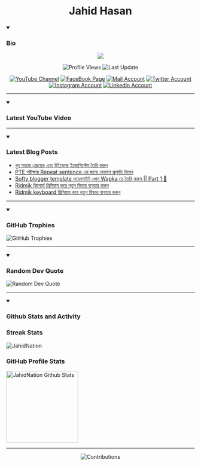 <h1 align="center">Jahid Hasan</h1>

<details open>
 <summary><h3>Bio</h3></summary>
<p align="center">
<img src="https://readme-typing-svg.demolab.com/?lines=Every+day%2C+learn+something+new.;Make+mistakes%2C+learn+from+them.;Work+hard%2C+stay+humble%2C+succeed.;Dream+big%2C+take+action%2C+succeed.;Small+steps+lead+to+big+leaps.;Take+action%2C+make+things+happen.&font=Fira%20Code&center=true&width=440&height=45&color=808080&vCenter=true&pause=1000&size=22" />
</p>

<p align="center">
<img alt="Profile Views" title="Profile Views" src="https://komarev.com/ghpvc/?username=jahidnation&style=for-the-badge&color=29bf12"/>
  <img alt="Last Update" title="Last Update" src="https://img.shields.io/github/last-commit/jahidnation/jahidnation?logo=markdown&label=LAST+UPDATE&color=29bf12&style=for-the-badge"/>
</p>
<p align="center">
      <a href="https://youtube.com/@jahidnation">
         <img alt="YouTube Channel" title="YouTube Channel" src="https://img.shields.io/badge/YouTube-%23FF0000.svg?logo=YouTube&logoColor=white"/></a> 
      <a href="https://facebook.com/jahidnation">
         <img alt="FaceBook Page" title="FaceBook Page" src="https://img.shields.io/badge/FaceBook-%234267B2.svg?logo=FaceBook&logoColor=white"/></a>
      <a href="mailto:mail@jahid.eu.org">
         <img alt="Mail Account" title="Mail Account" src="https://img.shields.io/badge/Mail-%23c71610.svg?logo=Gmail&logoColor=white"/></a>
      <a href="https://twitter.com/jahidnation">
         <img alt="Twitter Account" title="Twitter Account" src="https://img.shields.io/badge/Twitter-%231DA1F2.svg?logo=Twitter&logoColor=white"/></a>
      <a href="https://instagram.com/jahidnation">
         <img alt="Instagram Account" title="Instagram Account" src="https://img.shields.io/badge/Instagram-%23E4405F.svg?logo=Instagram&logoColor=white"/></a>
      <a href="https://linkedin.com/in/jahidnation">
         <img alt="Linkedin Account" title="Linkedin Account" src="https://img.shields.io/badge/Linkedin-%230072b1.svg?logo=Linkedin&logoColor=white"/></a>
</p>

---
</details>

<details open>
 <summary><h3>Latest YouTube Video</h3></summary>

<!-- BEGIN VID -->

<!-- END VID -->

---

</details>

<details open>
 <summary><h3>Latest Blog Posts</h3></summary>

<!-- BLOG-POST-LIST:START -->
- [খুব সহজে এন্ড্রয়েড এবং উইন্ডোজ ইকোসিস্টেম তৈরি করুন](https://dev-blog-reader.pantheonsite.io/2024/11/20/%e0%a6%96%e0%a7%81%e0%a6%ac-%e0%a6%b8%e0%a6%b9%e0%a6%9c%e0%a7%87-%e0%a6%8f%e0%a6%a8%e0%a7%8d%e0%a6%a1%e0%a7%8d%e0%a6%b0%e0%a6%af%e0%a6%bc%e0%a7%87%e0%a6%a1-%e0%a6%8f%e0%a6%ac%e0%a6%82-%e0%a6%89/)
- [PTE পরীক্ষায় Repeat sentence এর জন্যে যেভাবে প্রুস্তুতি নিবেন](https://dev-blog-reader.pantheonsite.io/2024/11/20/pte-%e0%a6%aa%e0%a6%b0%e0%a7%80%e0%a6%95%e0%a7%8d%e0%a6%b7%e0%a6%be%e0%a6%af%e0%a6%bc-repeat-sentence-%e0%a6%8f%e0%a6%b0-%e0%a6%9c%e0%a6%a8%e0%a7%8d%e0%a6%af%e0%a7%87-%e0%a6%af%e0%a7%87%e0%a6%ad/)
- [Softy blogger template ওয়েবসাইট এখন Wapka তে তৈরি করুন || Part 1 🔅](https://dev-blog-reader.pantheonsite.io/2024/11/20/softy-blogger-template-%e0%a6%93%e0%a6%af%e0%a6%bc%e0%a7%87%e0%a6%ac%e0%a6%b8%e0%a6%be%e0%a6%87%e0%a6%9f-%e0%a6%8f%e0%a6%96%e0%a6%a8-wapka-%e0%a6%a4%e0%a7%87-%e0%a6%a4%e0%a7%88%e0%a6%b0%e0%a6%bf/)
- [Ridmik কিবোর্ড প্রিমিয়াম করে নতুন ফিচার ব্যবহার করুন](https://dev-blog-reader.pantheonsite.io/2024/11/20/ridmik-%e0%a6%95%e0%a6%bf%e0%a6%ac%e0%a7%8b%e0%a6%b0%e0%a7%8d%e0%a6%a1-%e0%a6%aa%e0%a7%8d%e0%a6%b0%e0%a6%bf%e0%a6%ae%e0%a6%bf%e0%a6%af%e0%a6%bc%e0%a6%be%e0%a6%ae-%e0%a6%95%e0%a6%b0%e0%a7%87-%e0%a6%a8/)
- [Ridmik keyboard প্রিমিয়াম করে নতুন ফিচার ব্যবহার করুন](https://dev-blog-reader.pantheonsite.io/2024/11/20/ridmik-keyboard-%e0%a6%aa%e0%a7%8d%e0%a6%b0%e0%a6%bf%e0%a6%ae%e0%a6%bf%e0%a6%af%e0%a6%bc%e0%a6%be%e0%a6%ae-%e0%a6%95%e0%a6%b0%e0%a7%87-%e0%a6%a8%e0%a6%a4%e0%a7%81%e0%a6%a8-%e0%a6%ab%e0%a6%bf%e0%a6%9a/)
<!-- BLOG-POST-LIST:END -->

---

</details>

<details open>
 <summary><h3>GitHub Trophies</h3></summary>

<img alt="GitHub Trophies" title="GitHub Trophies" src="https://github-profile-trophy.vercel.app/?username=jahidnation&column=8&theme=gruvbox&no-frame=true"/>

---

</details>

<details open>
 <summary><h3>Random Dev Quote</h3></summary>

<img alt="Random Dev Quote" title="Random Dev Quote" src="https://quotes-github-readme.vercel.app/api?type=horizontal&theme=radical"/>

---

</details>

<details open> 
  <summary><h3>Github Stats and Activity</h3></summary>

  <h3>Streak Stats</h3>

  <p>
      <img title="Streak Stats" alt=JahidNation Streak" src="https://streak-stats.demolab.com/?user=jahidnation&theme=monokai-metallian&hide_border=true"/>
  </p>

  <h3>GitHub Profile Stats</h3>
  <p>
  <img alt="JahidNation Github Stats" src="https://denvercoder1-github-readme-stats.vercel.app/api/?username=jahidnation&show_icons=true&include_all_commits=true&count_private=true&theme=react&hide_border=true&bg_color=1F222E&title_color=F85D7F&icon_color=F8D866" height="192px"/>
  </p>

---

<p align="center">
<img alt="Contributions" title="Contributions" src="https://github.com/jahidnation/jahidnation/blob/contributions/snake.svg"/>
</p>
